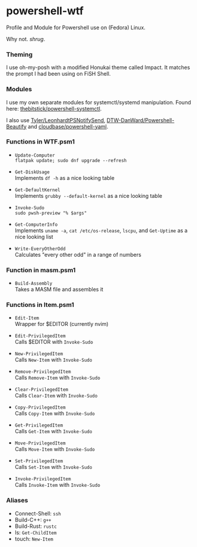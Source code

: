 # powershell-wtf

Profile and Module for Powershell use on (Fedora) Linux.

Why not. *shrug*.


### Theming
I use oh-my-posh with a modified Honukai theme called Impact. It matches the prompt I had been using on FiSH Shell.


### Modules

I use my own separate modules for systemctl/systemd manipulation. Found here: [thebitstick/powershell-systemctl](https://github.com/thebitstick/powershell-systemctl).  

I also use [Tyler/LeonhardtPSNotifySend](https://github.com/TylerLeonhardt/PSNotifySend), [DTW-DanWard/Powershell-Beautify](https://github.com/DTW-DanWard/PowerShell-Beautifier) and [cloudbase/powershell-yaml](https://github.com/cloudbase/powershell-yaml).


### Functions in WTF.psm1

- `Update-Computer`  
`flatpak update; sudo dnf upgrade --refresh`

- `Get-DiskUsage`  
Implements `df -h` as a nice looking table

- `Get-DefaultKernel`  
Implements `grubby --default-kernel` as a nice looking table

- `Invoke-Sudo`  
`sudo pwsh-preview "% $args"`

- `Get-ComputerInfo`  
Implements `uname -a`, `cat /etc/os-release`, `lscpu`, and `Get-Uptime` as a nice looking list

- `Write-EveryOtherOdd`  
Calculates "every other odd" in a range of numbers


### Function in masm.psm1

- `Build-Assembly`  
Takes a MASM file and assembles it


### Functions in Item.psm1

- `Edit-Item`  
Wrapper for $EDITOR (currently nvim)

- `Edit-PrivilegedItem`  
Calls $EDITOR with `Invoke-Sudo`

- `New-PrivilegedItem`  
Calls `New-Item` with `Invoke-Sudo`

- `Remove-PrivilegedItem`  
Calls `Remove-Item` with `Invoke-Sudo`

- `Clear-PrivilegedItem`  
Calls `Clear-Item` with `Invoke-Sudo`

- `Copy-PrivilegedItem`  
Calls `Copy-Item` with `Invoke-Sudo`

- `Get-PrivilegedItem`  
Calls `Get-Item` with `Invoke-Sudo`

- `Move-PrivilegedItem`  
Calls `Move-Item` with `Invoke-Sudo`

- `Set-PrivilegedItem`  
Calls `Set-Item` with `Invoke-Sudo`

- `Invoke-PrivilegedItem`  
Calls `Invoke-Item` with `Invoke-Sudo`


### Aliases

- Connect-Shell: `ssh`  
- Build-C++: `g++`
- Build-Rust: `rustc`
- ls: `Get-ChildItem`  
- touch: `New-Item`
